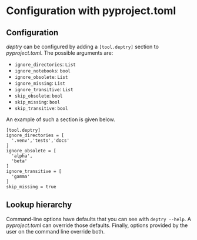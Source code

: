 # Configuration with pyproject.toml

## Configuration

_deptry_ can be configured by adding a `[tool.deptry]` section to _pyproject.toml_. The possible arguments are:

- `ignore_directories`: `List`
- `ignore_notebooks`: `bool`
- `ignore_obsolete`: `List`
- `ignore_missing`: `List`
- `ignore_transitive`: `List`
- `skip_obsolete`: `bool`
- `skip_missing`: `bool`
- `skip_transitive`: `bool`

An example of such a section is given below.

```
[tool.deptry]
ignore_directories = [
  '.venv','tests','docs'
]
ignore_obsolete = [
  'alpha',
  'beta'
]
ignore_transitive = [
  'gamma'
]
skip_missing = true
```

## Lookup hierarchy

Command-line options have defaults that you can see with `deptry --help`. A _pyproject.toml_ can override those defaults. Finally, options provided by the user on the command line override both.